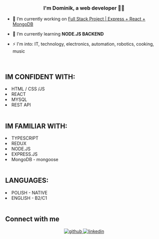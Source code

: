 ### <div align="center">I'm Dominik, a web developer 👨‍💻 </div>  
  

- 🔭 I’m currently working on <a href="https://github.com/xstiff/mern-stack-project">Full Stack Project | Express + React + MongoDB</a>
  

- 🌱 I’m currently learning <b>NODE.JS BACKEND</b>
  

- ⚡ I'm into: IT, technology, electronics, automation, robotics, cooking, music
  

<br/>  




<h2> IM CONFIDENT WITH: </h2> 
<li>HTML / CSS /JS</li>
<li>REACT</li>
<li>MYSQL</li>
<li>REST API</li>
<br/>
<h2> IM FAMILIAR WITH: </h2> 
<li>TYPESCRIPT</li>
<li>REDUX</li>
<li>NODE.JS</li>
<li>EXPRESS.JS</li>
<li>MongoDB - mongoose</li>
<br/>
<h2>LANGUAGES:</h2>
<li>POLISH - NATIVE</li>
<li>ENGLISH - B2/C1</li>


<br/>  


## Connect with me  
<div align="center">
<a href="https://github.com/xstiff" target="_blank">
<img src=https://img.shields.io/badge/github-%2324292e.svg?&style=for-the-badge&logo=github&logoColor=white alt=github style="margin-bottom: 5px;" />
</a>
<a href="https://linkedin.com/in/dominik-jaworski-07b99523a" target="_blank">
<img src=https://img.shields.io/badge/linkedin-%231E77B5.svg?&style=for-the-badge&logo=linkedin&logoColor=white alt=linkedin style="margin-bottom: 5px;" />
</a>  
</div>  
  

<br/>  




<br/>  

  

<br/>  

  

<br/>  

  

<br/>  


<br />


